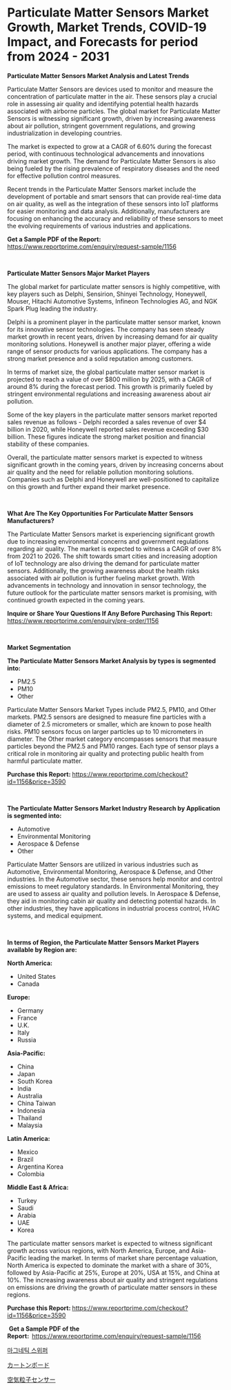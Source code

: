 <p><h1>Particulate Matter Sensors Market Growth, Market Trends, COVID-19 Impact, and Forecasts for period from 2024 - 2031</h1></p><p><strong>Particulate Matter Sensors Market Analysis and Latest Trends</strong></p>
<p><p>Particulate Matter Sensors are devices used to monitor and measure the concentration of particulate matter in the air. These sensors play a crucial role in assessing air quality and identifying potential health hazards associated with airborne particles. The global market for Particulate Matter Sensors is witnessing significant growth, driven by increasing awareness about air pollution, stringent government regulations, and growing industrialization in developing countries.</p><p>The market is expected to grow at a CAGR of 6.60% during the forecast period, with continuous technological advancements and innovations driving market growth. The demand for Particulate Matter Sensors is also being fueled by the rising prevalence of respiratory diseases and the need for effective pollution control measures.</p><p>Recent trends in the Particulate Matter Sensors market include the development of portable and smart sensors that can provide real-time data on air quality, as well as the integration of these sensors into IoT platforms for easier monitoring and data analysis. Additionally, manufacturers are focusing on enhancing the accuracy and reliability of these sensors to meet the evolving requirements of various industries and applications.</p></p>
<p><strong>Get a Sample PDF of the Report:&nbsp;</strong> <a href="https://www.reportprime.com/enquiry/request-sample/1156">https://www.reportprime.com/enquiry/request-sample/1156</a></p>
<p>&nbsp;</p>
<p><strong>Particulate Matter Sensors Major Market Players</strong></p>
<p><p>The global market for particulate matter sensors is highly competitive, with key players such as Delphi, Sensirion, Shinyei Technology, Honeywell, Mouser, Hitachi Automotive Systems, Infineon Technologies AG, and NGK Spark Plug leading the industry. </p><p>Delphi is a prominent player in the particulate matter sensor market, known for its innovative sensor technologies. The company has seen steady market growth in recent years, driven by increasing demand for air quality monitoring solutions. Honeywell is another major player, offering a wide range of sensor products for various applications. The company has a strong market presence and a solid reputation among customers.</p><p>In terms of market size, the global particulate matter sensor market is projected to reach a value of over $800 million by 2025, with a CAGR of around 8% during the forecast period. This growth is primarily fueled by stringent environmental regulations and increasing awareness about air pollution.</p><p>Some of the key players in the particulate matter sensors market reported sales revenue as follows - Delphi recorded a sales revenue of over $4 billion in 2020, while Honeywell reported sales revenue exceeding $30 billion. These figures indicate the strong market position and financial stability of these companies.</p><p>Overall, the particulate matter sensors market is expected to witness significant growth in the coming years, driven by increasing concerns about air quality and the need for reliable pollution monitoring solutions. Companies such as Delphi and Honeywell are well-positioned to capitalize on this growth and further expand their market presence.</p></p>
<p>&nbsp;</p>
<p><strong>What Are The Key Opportunities For Particulate Matter Sensors Manufacturers?</strong></p>
<p><p>The Particulate Matter Sensors market is experiencing significant growth due to increasing environmental concerns and government regulations regarding air quality. The market is expected to witness a CAGR of over 8% from 2021 to 2026. The shift towards smart cities and increasing adoption of IoT technology are also driving the demand for particulate matter sensors. Additionally, the growing awareness about the health risks associated with air pollution is further fueling market growth. With advancements in technology and innovation in sensor technology, the future outlook for the particulate matter sensors market is promising, with continued growth expected in the coming years.</p></p>
<p><strong>Inquire or Share Your Questions If Any Before Purchasing This Report:</strong> <a href="https://www.reportprime.com/enquiry/pre-order/1156">https://www.reportprime.com/enquiry/pre-order/1156</a></p>
<p>&nbsp;</p>
<p><strong>Market Segmentation</strong></p>
<p><strong>The Particulate Matter Sensors Market Analysis by types is segmented into:</strong></p>
<p><ul><li>PM2.5</li><li>PM10</li><li>Other</li></ul></p>
<p><p>Particulate Matter Sensors Market Types include PM2.5, PM10, and Other markets. PM2.5 sensors are designed to measure fine particles with a diameter of 2.5 micrometers or smaller, which are known to pose health risks. PM10 sensors focus on larger particles up to 10 micrometers in diameter. The Other market category encompasses sensors that measure particles beyond the PM2.5 and PM10 ranges. Each type of sensor plays a critical role in monitoring air quality and protecting public health from harmful particulate matter.</p></p>
<p><strong>Purchase this Report:&nbsp;</strong><a href="https://www.reportprime.com/checkout?id=1156&price=3590">https://www.reportprime.com/checkout?id=1156&price=3590</a></p>
<p>&nbsp;</p>
<p><strong>The Particulate Matter Sensors Market Industry Research by Application is segmented into:</strong></p>
<p><ul><li>Automotive</li><li>Environmental Monitoring</li><li>Aerospace & Defense</li><li>Other</li></ul></p>
<p><p>Particulate Matter Sensors are utilized in various industries such as Automotive, Environmental Monitoring, Aerospace & Defense, and Other industries. In the Automotive sector, these sensors help monitor and control emissions to meet regulatory standards. In Environmental Monitoring, they are used to assess air quality and pollution levels. In Aerospace & Defense, they aid in monitoring cabin air quality and detecting potential hazards. In other industries, they have applications in industrial process control, HVAC systems, and medical equipment.</p></p>
<p>&nbsp;</p>
<p><strong>In terms of Region, the Particulate Matter Sensors Market Players available by Region are:</strong></p>
<p>
    <p> <strong> North America: </strong>
        <ul>
            <li>United States</li>
            <li>Canada</li>
        </ul>
        </p> 
    <p> <strong> Europe: </strong>
        <ul>
            <li>Germany</li>
            <li>France</li>
            <li>U.K.</li>
            <li>Italy</li>
            <li>Russia</li>
        </ul>
        </p> 
    <p> <strong> Asia-Pacific: </strong>
        <ul>
            <li>China</li>
            <li>Japan</li>
            <li>South Korea</li>
            <li>India</li>
            <li>Australia</li>
            <li>China Taiwan</li>
            <li>Indonesia</li>
            <li>Thailand</li>
            <li>Malaysia</li>
        </ul>
        </p> 
    <p> <strong> Latin America: </strong>
        <ul>
            <li>Mexico</li>
            <li>Brazil</li>
            <li>Argentina Korea</li>
            <li>Colombia</li>
        </ul>
        </p> 
    <p> <strong> Middle East & Africa: </strong>
        <ul>
            <li>Turkey</li>
            <li>Saudi</li>
            <li>Arabia</li>
            <li>UAE</li>
            <li>Korea</li>
        </ul>
    </p>
    </p>
<p><p>The particulate matter sensors market is expected to witness significant growth across various regions, with North America, Europe, and Asia-Pacific leading the market. In terms of market share percentage valuation, North America is expected to dominate the market with a share of 30%, followed by Asia-Pacific at 25%, Europe at 20%, USA at 15%, and China at 10%. The increasing awareness about air quality and stringent regulations on emissions are driving the growth of particulate matter sensors in these regions.</p></p>
<p><strong>Purchase this Report: </strong><a href="https://www.reportprime.com/checkout?id=1156&price=3590">https://www.reportprime.com/checkout?id=1156&price=3590</a></p>
<p>&nbsp;<strong>Get a Sample PDF of the Report:&nbsp;&nbsp;</strong><a href="https://www.reportprime.com/enquiry/request-sample/1156">https://www.reportprime.com/enquiry/request-sample/1156</a></p>
<p><strong></strong></p>
<p><p><a href="https://github.com/JackieFauhey9089475/Market-Research-Report-List-1/blob/main/47496248182.md">마그네틱 스위퍼</a></p><p><a href="https://github.com/zjkmgcs938405/Market-Research-Report-List-1/blob/main/11786538951.md">カートンボード</a></p><p><a href="https://github.com/schmahlson/Market-Research-Report-List-1/blob/main/31622128954.md">空気粒子センサー</a></p></p>